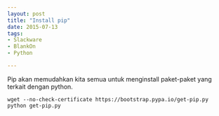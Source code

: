 ```yaml
---
layout: post
title: "Install pip"
date: 2015-07-13
tags: 
- Slackware
- BlankOn
- Python

---
```

Pip akan memudahkan kita semua untuk menginstall paket-paket yang terkait dengan python.
```
wget --no-check-certificate https://bootstrap.pypa.io/get-pip.py
python get-pip.py
```
 
